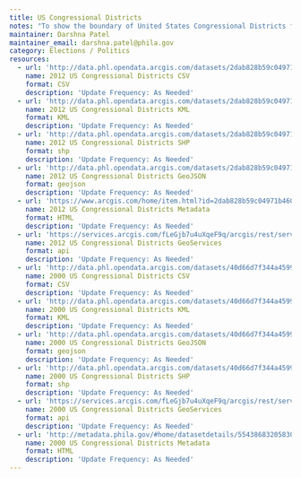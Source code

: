 ```yaml
---
title: US Congressional Districts
notes: "To show the boundary of United States Congressional Districts for the City of Philadelphia. \r\n"
maintainer: Darshna Patel
maintainer_email: darshna.patel@phila.gov
category: Elections / Politics
resources:
  - url: 'http://data.phl.opendata.arcgis.com/datasets/2dab828b59c04971b460fc9cd7f59f5c_0.csv'
    name: 2012 US Congressional Districts CSV
    format: CSV
    description: 'Update Frequency: As Needed'
  - url: 'http://data.phl.opendata.arcgis.com/datasets/2dab828b59c04971b460fc9cd7f59f5c_0.kml'
    name: 2012 US Congressional Districts KML
    format: KML
    description: 'Update Frequency: As Needed'
  - url: 'http://data.phl.opendata.arcgis.com/datasets/2dab828b59c04971b460fc9cd7f59f5c_0.zip'
    name: 2012 US Congressional Districts SHP
    format: shp
    description: 'Update Frequency: As Needed'
  - url: 'http://data.phl.opendata.arcgis.com/datasets/2dab828b59c04971b460fc9cd7f59f5c_0.geojson'
    name: 2012 US Congressional Districts GeoJSON
    format: geojson
    description: 'Update Frequency: As Needed'
  - url: 'https://www.arcgis.com/home/item.html?id=2dab828b59c04971b460fc9cd7f59f5c'
    name: 2012 US Congressional Districts Metadata
    format: HTML
    description: 'Update Frequency: As Needed'
  - url: 'https://services.arcgis.com/fLeGjb7u4uXqeF9q/arcgis/rest/services/US_Congressional_2012/FeatureServer/0/query?outFields=*&where=1%3D1'
    name: 2012 US Congressional Districts GeoServices
    format: api
    description: 'Update Frequency: As Needed'
  - url: 'http://data.phl.opendata.arcgis.com/datasets/40d66d7f344a459999c4d5e675de2818_0.csv'
    name: 2000 US Congressional Districts CSV
    format: CSV
    description: 'Update Frequency: As Needed'
  - url: 'http://data.phl.opendata.arcgis.com/datasets/40d66d7f344a459999c4d5e675de2818_0.kml'
    name: 2000 US Congressional Districts KML
    format: KML
    description: 'Update Frequency: As Needed'
  - url: 'http://data.phl.opendata.arcgis.com/datasets/40d66d7f344a459999c4d5e675de2818_0.geojson'
    name: 2000 US Congressional Districts GeoJSON
    format: geojson
    description: 'Update Frequency: As Needed'
  - url: 'http://data.phl.opendata.arcgis.com/datasets/40d66d7f344a459999c4d5e675de2818_0.zip'
    name: 2000 US Congressional Districts SHP
    format: shp
    description: 'Update Frequency: As Needed'
  - url: 'https://services.arcgis.com/fLeGjb7u4uXqeF9q/arcgis/rest/services/US_Congressional_2000/FeatureServer/0/query?outFields=*&where=1%3D1'
    name: 2000 US Congressional Districts GeoServices
    format: api
    description: 'Update Frequency: As Needed'
  - url: 'http://metadata.phila.gov/#home/datasetdetails/5543868320583086178c4f79/representationdetails/55a3cce037eb17445037dcb2/'
    name: 2000 US Congressional Districts Metadata
    format: HTML
    description: 'Update Frequency: As Needed'
---
```

